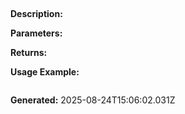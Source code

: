 
## 

**Description:** 

**Parameters:**


**Returns:** 

**Usage Example:**
```typescript

```

**Generated:** 2025-08-24T15:06:02.031Z
